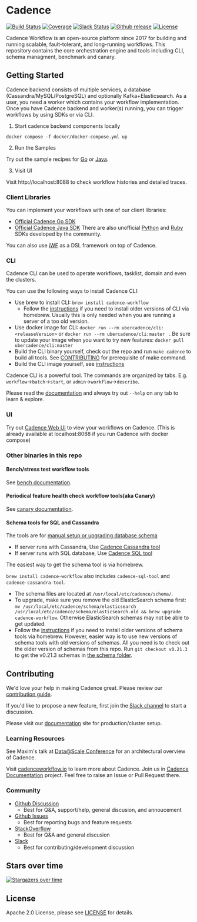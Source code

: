# Cadence
[![Build Status](https://github.com/cadence-workflow/cadence/actions/workflows/ci-checks.yml/badge.svg)](https://github.com/cadence-workflow/cadence/actions/workflows/ci-checks.yml)
[![Coverage](https://codecov.io/gh/cadence-workflow/cadence/graph/badge.svg?token=7SD244ImNF)](https://codecov.io/gh/cadence-workflow/cadence)
[![Slack Status](https://img.shields.io/badge/slack-join_chat-white.svg?logo=slack&style=social)](http://t.uber.com/cadence-slack)
[![Github release](https://img.shields.io/github/v/release/cadence-workflow/cadence.svg)](https://github.com/cadence-workflow/cadence/releases)
[![License](https://img.shields.io/github/license/cadence-workflow/cadence.svg)](http://www.apache.org/licenses/LICENSE-2.0)

Cadence Workflow is an open-source platform since 2017 for building and running scalable, fault-tolerant, and long-running workflows. This repository contains the core orchestration engine and tools including CLI, schema managment, benchmark and canary.


## Getting Started

Cadence backend consists of multiple services, a database (Cassandra/MySQL/PostgreSQL) and optionally Kafka+Elasticsearch.
As a user, you need a worker which contains your workflow implementation.
Once you have Cadence backend and worker(s) running, you can trigger workflows by using SDKs or via CLI.

1. Start cadence backend components locally

```
docker compose -f docker/docker-compose.yml up
```

2. Run the Samples

Try out the sample recipes for [Go](https://github.com/cadence-workflow/cadence-samples) or [Java](https://github.com/cadence-workflow/cadence-java-samples).

3. Visit UI

Visit http://localhost:8088 to check workflow histories and detailed traces.


### Client Libraries
You can implement your workflows with one of our client libraries:
- [Official Cadence Go SDK](https://github.com/cadence-workflow/cadence-go-client)
- [Official Cadence Java SDK](https://github.com/cadence-workflow/cadence-java-client)
There are also unofficial [Python](https://github.com/firdaus/cadence-python) and [Ruby](https://github.com/coinbase/cadence-ruby) SDKs developed by the community.

You can also use [iWF](https://github.com/indeedeng/iwf) as a DSL framework on top of Cadence.

### CLI

Cadence CLI can be used to operate workflows, tasklist, domain and even the clusters.

You can use the following ways to install Cadence CLI:
* Use brew to install CLI: `brew install cadence-workflow`
  * Follow the [instructions](https://github.com/cadence-workflow/cadence/discussions/4457) if you need to install older versions of CLI via homebrew. Usually this is only needed when you are running a server of a too old version.
* Use docker image for CLI: `docker run --rm ubercadence/cli:<releaseVersion>`  or `docker run --rm ubercadence/cli:master ` . Be sure to update your image when you want to try new features: `docker pull ubercadence/cli:master `
* Build the CLI binary yourself, check out the repo and run `make cadence` to build all tools. See [CONTRIBUTING](CONTRIBUTING.md) for prerequisite of make command.
* Build the CLI image yourself, see [instructions](docker/README.md#diy-building-an-image-for-any-tag-or-branch)

Cadence CLI is a powerful tool. The commands are organized by tabs. E.g. `workflow`->`batch`->`start`, or `admin`->`workflow`->`describe`.

Please read the [documentation](https://cadenceworkflow.io/docs/cli/#documentation) and always try out `--help` on any tab to learn & explore.

### UI

Try out [Cadence Web UI](https://github.com/cadence-workflow/cadence-web) to view your workflows on Cadence.
(This is already available at localhost:8088 if you run Cadence with docker compose)


### Other binaries in this repo

#### Bench/stress test workflow tools
See [bench documentation](./bench/README.md).

#### Periodical feature health check workflow tools(aka Canary)
See [canary documentation](./canary/README.md).

#### Schema tools for SQL and Cassandra
The tools are for [manual setup or upgrading database schema](docs/persistence.md)

  * If server runs with Cassandra, Use [Cadence Cassandra tool](tools/cassandra/README.md)
  * If server runs with SQL database, Use [Cadence SQL tool](tools/sql/README.md)

The easiest way to get the schema tool is via homebrew.

`brew install cadence-workflow` also includes `cadence-sql-tool` and `cadence-cassandra-tool`.
 * The schema files are located at `/usr/local/etc/cadence/schema/`.
 * To upgrade, make sure you remove the old ElasticSearch schema first: `mv /usr/local/etc/cadence/schema/elasticsearch /usr/local/etc/cadence/schema/elasticsearch.old && brew upgrade cadence-workflow`. Otherwise ElasticSearch schemas may not be able to get updated.
 * Follow the [instructions](https://github.com/cadence-workflow/cadence/discussions/4457) if you need to install older versions of schema tools via homebrew.
 However, easier way is to use new versions of schema tools with old versions of schemas.
 All you need is to check out the older version of schemas from this repo. Run `git checkout v0.21.3` to get the v0.21.3 schemas in [the schema folder](/schema).


## Contributing

We'd love your help in making Cadence great. Please review our [contribution guide](CONTRIBUTING.md).

If you'd like to propose a new feature, first join the [Slack channel](http://t.uber.com/cadence-slack) to start a discussion.

Please visit our [documentation](https://cadenceworkflow.io/docs/operation-guide/) site for production/cluster setup.


### Learning Resources
See Maxim's talk at [Data@Scale Conference](https://atscaleconference.com/videos/cadence-microservice-architecture-beyond-requestreply) for an architectural overview of Cadence.

Visit [cadenceworkflow.io](https://cadenceworkflow.io) to learn more about Cadence. Join us in [Cadence Documentation](https://github.com/cadence-workflow/Cadence-Docs) project. Feel free to raise an Issue or Pull Request there.

### Community
* [Github Discussion](https://github.com/cadence-workflow/cadence/discussions)
  * Best for Q&A, support/help, general discusion, and annoucement
* [Github Issues](https://github.com/cadence-workflow/cadence/issues)
  * Best for reporting bugs and feature requests
* [StackOverflow](https://stackoverflow.com/questions/tagged/cadence-workflow)
  * Best for Q&A and general discusion
* [Slack](http://t.uber.com/cadence-slack)
  * Best for contributing/development discussion


## Stars over time
[![Stargazers over time](https://starchart.cc/uber/cadence.svg?variant=adaptive)](https://starchart.cc/uber/cadence)


## License

Apache 2.0 License, please see [LICENSE](https://github.com/cadence-workflow/cadence/blob/master/LICENSE) for details.
